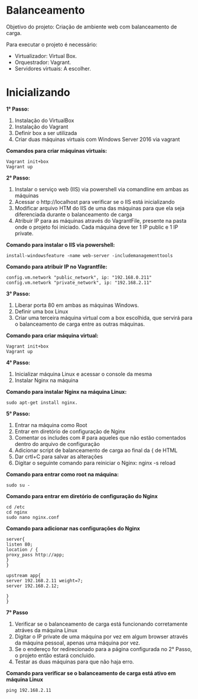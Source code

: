 # Balanceamento
Objetivo do projeto: Criação de ambiente web com balanceamento de carga.

Para executar o projeto é necessário:
* Virtualizador: Virtual Box.
* Orquestrador: Vagrant.
* Servidores virtuais: A escolher.



# **Inicializando** 

**1° Passo:**
 1. Instalação do VirtualBox
 2. Instalação do Vagrant
 3. Definir box a ser utilizada
 4. Criar duas máquinas virtuais com Windows Server 2016 via vagrant
 
 **Comandos para criar máquinas virtuais:**
```
Vagrant init+box
Vagrant up
 ```
 
 **2° Passo:**
 
 1. Instalar o serviço web (IIS) via powershell via comandline em ambas as máquinas
 2. Acessar o http://localhost para verificar se o IIS está inicializando
 3. Modificar arquivo HTM do IIS de uma das máquinas para que ela seja diferenciada durante o balanceamento de carga
 4. Atribuir IP para as máquinas através do VagrantFile, presente na pasta onde o projeto foi iniciado. Cada máquina deve ter 1 IP public e 1 IP private.
 
 **Comando para instalar o IIS via powershell:**
 ```
install-windowsfeature -name web-server -includemanagementtools
 ```
 **Comando para atribuir IP no Vagrantfile:**
 ```
 config.vm.network "public_network", ip: "192.168.0.211"
 config.vm.network "private_network", ip: "192.168.2.11"
 ```
 **3° Passo:**
 
 1. Liberar porta 80 em ambas as máquinas Windows.
 2. Definir uma box Linux 
 3. Criar uma terceira máquina virtual com a box escolhida, que servirá para o balanceamento de carga entre as outras máquinas.
 
 **Comando para criar máquina virtual:**
```
Vagrant init+box
Vagrant up
 ```
 
 **4° Passo:**
 
 1. Inicializar máquina Linux e acessar o console da mesma
 2. Instalar Nginx na máquina
 
 **Comando para instalar Nginx na máquina Linux:**
```
sudo apt-get install nginx. 
 ```
 
 **5° Passo:**
 
 1. Entrar na máquina como Root
 2. Entrar em diretório de configuração de Nginx
 3. Comentar os includes com # para aqueles que não estão comentados dentro do arquivo de configuração
 4. Adicionar script de balanceamento de carga ao final da { de HTML
 5. Dar crtl+C para salvar as alterações
 6. Digitar o seguinte comando para reiniciar o Nginx: nginx -s reload
 
  **Comando para entrar como root na máquina:**
```
sudo su -
 ```
  **Comando para entrar em diretório de configuração do Nginx**
```
cd /etc
cd nginx
sudo nano nginx.conf
 ```
 
   **Comando para adicionar nas configurações do Nginx**
```
server{
listen 80;
location / {
proxy_pass http://app;
}
}

upstream app{
server 192.168.2.11 weight=7;
server 192.168.2.12;

}
}
 ```
 **7° Passo**
 
 1. Verificar se o balanceamento de carga está funcionando corretamente atráves da máquina Linux
 2. Digitar o IP private de uma máquina por vez em algum browser através da máquina pessoal, apenas uma máquina por vez.
 3. Se o endereço for redirecionado para a página configurada no 2° Passo, o projeto então estará concluido.
 4. Testar as duas máquinas para que não haja erro.
 
   **Comando para verificar se o balanceamento de carga está ativo em máquina Linux**
```
ping 192.168.2.11
 ```
